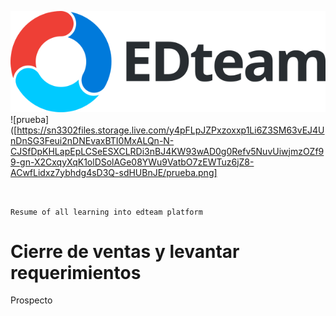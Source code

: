 ![Edteam Logo](./assets/logo.svg)
![prueba]([https://sn3302files.storage.live.com/y4pFLpJZPxzoxxp1Li6Z3SM63vEJ4UnDnSG3Feui2nDNEvaxBTI0MxALQn-N-CJSfDpKHLapEpLCSeESXCLRDi3nBJ4KW93wAD0g0Refv5NuvUiwjmzOZf99-gn-X2CxqyXqK1olDSolAGe08YWu9VatbO7zEWTuz6jZ8-ACwfLidxz7ybhdg4sD3Q-sdHUBnJE/prueba.png]


<img alt="" class="od-ImageTile-image" src="?psid=1&amp;width=1492&amp;height=754" style="left: 7.82%; top: 0%; width: 84.37%;">

```Resume of all learning into edteam platform```

# Cierre de ventas y levantar requerimientos

Prospecto
